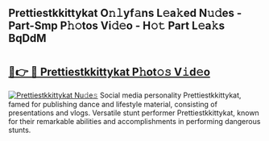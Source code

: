 ## Prettiestkkittykat O𝚗𝚕yf𝚊ns L𝚎a𝚔ed N𝚞𝚍es - Part-Smp P𝚑𝚘tos Vi𝚍𝚎o - H𝚘𝚝 Part L𝚎a𝚔s BqDdM

# <h2><a href="http://kf40cf.oniu.top/?m=Prettiestkkittykat">🔗👉 🔴 Prettiestkkittykat P𝚑ot𝚘𝚜 V𝚒d𝚎o</a></h2>

[![Prettiestkkittykat Nu𝚍e𝚜](https://i.imgur.com/0qMVB7G.gif)](http://kf40cf.oniu.top/?m=Prettiestkkittykat)
Social media personality Prettiestkkittykat, famed for publishing dance and lifestyle material, consisting of presentations and vlogs. Versatile stunt performer Prettiestkkittykat, known for their remarkable abilities and accomplishments in performing dangerous stunts.  
